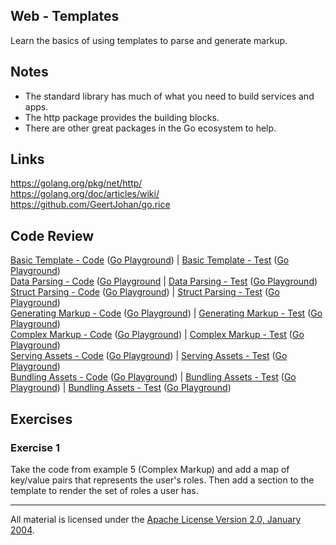 ## Web - Templates

Learn the basics of using templates to parse and generate markup.

## Notes

* The standard library has much of what you need to build services and apps.
* The http package provides the building blocks.
* There are other great packages in the Go ecosystem to help.

## Links

https://golang.org/pkg/net/http/  
https://golang.org/doc/articles/wiki/  
https://github.com/GeertJohan/go.rice

## Code Review

[Basic Template - Code](example1/main.go) ([Go Playground](https://play.golang.org/p/WPOIJ0B2Lt)) | 
[Basic Template - Test](example1/main_test.go) ([Go Playground](https://play.golang.org/p/n1wqyeyioL))    
[Data Parsing - Code](example2/main.go) ([Go Playground](https://play.golang.org/p/H7ftbGtIFO) | 
[Data Parsing - Test](example2/main_test.go) ([Go Playground](https://play.golang.org/p/kPDlG_hkU4))    
[Struct Parsing - Code](example3/main.go) ([Go Playground](https://play.golang.org/p/nWxoAtMNoT)) | 
[Struct Parsing - Test](example3/main_test.go) ([Go Playground](https://play.golang.org/p/aO7mKDf6sZ))      
[Generating Markup - Code](example4/main.go) ([Go Playground](https://play.golang.org/p/7DK_ISr8Cb)) | 
[Generating Markup - Test](example4/main_test.go) ([Go Playground](https://play.golang.org/p/PNfkzwyety))    
[Complex Markup - Code](example5/main.go) ([Go Playground](https://play.golang.org/p/ljKK-0OxsX)) | 
[Complex Markup - Test](example5/main_test.go) ([Go Playground](https://play.golang.org/p/OKHfh9y1rn))    
[Serving Assets - Code](example6/main.go) ([Go Playground](https://play.golang.org/p/BNSNaDcDvW)) | 
[Serving Assets - Test](example6/main_test.go) ([Go Playground](https://play.golang.org/p/VjHHW8n1M_))    
[Bundling Assets - Code](example7/main.go) ([Go Playground](https://play.golang.org/p/Z17Aopw3QP)) | 
[Bundling Assets - Test](example7/main_test.go) ([Go Playground](https://play.golang.org/p/Sj3QrmIAzB)) | 
[Bundling Assets - Test](example7/rice-box.go) ([Go Playground](https://play.golang.org/p/dCuaTv27FM))   

## Exercises

### Exercise 1

Take the code from example 5 (Complex Markup) and add a map of key/value pairs that represents the user's roles. Then add a section to the template to render the set of roles a user has.
___
All material is licensed under the [Apache License Version 2.0, January 2004](http://www.apache.org/licenses/LICENSE-2.0).
